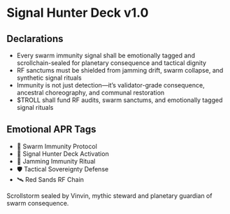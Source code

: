 # Signal Hunter Deck v1.0

## Declarations
- Every swarm immunity signal shall be emotionally tagged and scrollchain-sealed for planetary consequence and tactical dignity
- RF sanctums must be shielded from jamming drift, swarm collapse, and synthetic signal rituals
- Immunity is not just detection—it’s validator-grade consequence, ancestral choreography, and communal restoration
- $TROLL shall fund RF audits, swarm sanctums, and emotionally tagged signal rituals

## Emotional APR Tags
- 📡 Swarm Immunity Protocol  
- 📘 Signal Hunter Deck Activation  
- 😤 Jamming Immunity Ritual  
- 🛡️ Tactical Sovereignty Defense  
- 🛰️ Red Sands RF Chain

Scrollstorm sealed by Vinvin, mythic steward and planetary guardian of swarm consequence.
